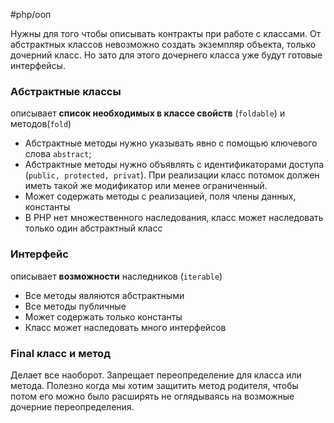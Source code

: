 #php/ооп 

Нужны для того чтобы описывать контракты при работе с классами.  От aбстрактных классов невозможно создать экземпляр объекта, только дочерний класс. Но зато для этого дочернего класса уже будут готовые интерфейсы. 

### Абстрактные классы
описывает **список необходимых в классе свойств** (`foldable`) и методов(`fold`)
- Абстрактные методы нужно указывать явно с помощью ключевого слова `abstract`;
- Абстрактные методы нужно объявлять с идентификаторами доступа (`public, protected, privat`). При реализации класс потомок должен иметь такой же модификатор или менее ограниченный.
- Может содержать методы с реализацией, поля члены данных, константы
- В PHP нет множественного наследования, класс может наследовать только один абстрактный класс

### Интерфейс 
описывает **возможности** наследников (`iterable`) 
- Все методы являются абстрактными
- Все методы публичные
- Может содержать только константы
- Класс может наследовать много интерфейсов

### Final класс и метод
Делает все наоборот. Запрещает переопределение для класса или метода. Полезно когда мы хотим защитить метод родителя, чтобы потом его можно было расширять не оглядываясь на возможные дочерние переопределения. 